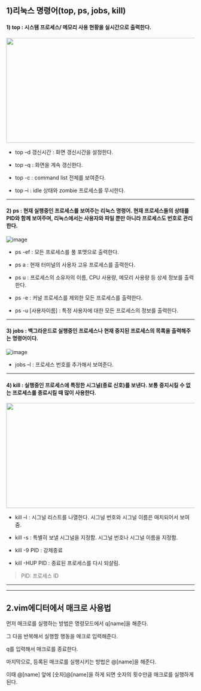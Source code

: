 1)리눅스 명령어(top, ps, jobs, kill)
---
#### 1) top : 시스템 프로세스/ 메모리 사용 현황을 실시간으로 출력한다.
<img src ="https://user-images.githubusercontent.com/106420653/171998514-5e5bcadb-dfaa-4de0-ad45-476dd91f6d4e.png" width="580" height="280">

* top –d 갱신시간 : 화면 갱신시간을 설정한다.

* top –q : 화면을 계속 갱신한다.

* top -c : command list 전체를 보여준다.

* top –i : idle 상태와 zombie 프로세스를 무시한다.
---
#### 2) ps : 현재 실행중인 프로세스를 보여주는 리눅스 명령어. 현재 프로세스들의 상태를 PID와 함께 보여주며, 리눅스에서는 사용자와 파일 뿐만 아니라 프로세스도 번호로 관리한다.
![image](https://user-images.githubusercontent.com/106420653/171998374-ff73ad6a-285a-47a5-9bd7-d809eb1109e0.png)

* ps -ef : 모든 프로세스를 풀 포맷으로 출력한다.

* ps a : 현재 터미널의 사용자 고유 프로세스를 출력한다.
 
* ps u : 프로세스의 소유자의 이름, CPU 사용량, 메모리 사용량 등 상세 정보를 출력한다.
 
* ps -e : 커널 프로세스를 제외한 모든 프로세스를 출력한다.
 
* ps -u [사용자이름] : 특정 사용자에 대한 모든 프로세스의 정보를 출력한다.
---
#### 3) jobs : 백그라운드로 실행중인 프로세스나 현재 중지된 프로세스의 목록을 출력해주는 명령어이다.

![image](https://user-images.githubusercontent.com/106420653/171998424-b017c446-e2ba-4e93-8446-b58a93278613.png)

* jobs –l : 프로세스 번호를 추가해서 보여준다.
---
#### 4) kill : 실행중인 프로세스에 특정한 시그널(종료 신호)를 보낸다. 보통 중지시킬 수 없는 프로세스를 종료시킬 때 많이 사용한다. 
<img src="https://user-images.githubusercontent.com/106420653/171998583-59e5932e-04ff-41b1-9dc0-0d19f9cde2ac.png" width="600" height="280">

* kill –l : 시그널 리스트를 나열한다. 시그널 번호와 시그널 이름은 매치되어서 보여줌.

* kill -s : 특별히 보낼 시그널을 지정함. 시그널 번호나 시그널 이름을 지정함.

* kill -9 PID : 강제종료
 
* kill -HUP PID : 종료된 프로세스를 다시 되살림.

> PID: 프로세스 ID 
---
---
2.vim에디터에서 매크로 사용법
---
먼저 매크로를 실행하는 방법은 명령모드에서 q[name]을 해준다.

그 다음 반복해서 실행할 행동을 매크로 입력해준다.

q를 입력해서 매크로를 종료한다.

마지막으로, 등록된 매크로를 실행시키는 방법은 @[name]을 해준다.

이때 @[name] 앞에 [숫자]@[name]을 하게 되면 숫자의 횟수만큼 매크로를 실행하게 된다.
